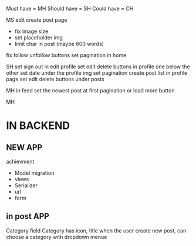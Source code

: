 
Must have = MH   Should have = SH    Could have = CH 

MS
edit create post page 
- fix image size 
- set placeholder img
- limit char in post (maybe 600 words)

fix follow unfollow buttons
set pagination in home


SH
set sign out in edit profile
set edit delete buttons in profile one below the other
set date under the profile img
set pagination 
create post list in profile page 
set edit delete buttons under posts

MH
in feed 
set the newest post at first
pagination or load more button

MH
# IN BACKEND 
## NEW APP 
 achievment
- Model
migration 
- views
- Serializer
- url
- form 

## in post APP
Category field
Category has icon, title 
when the user create new post, can choose a category with dropdown menue 
